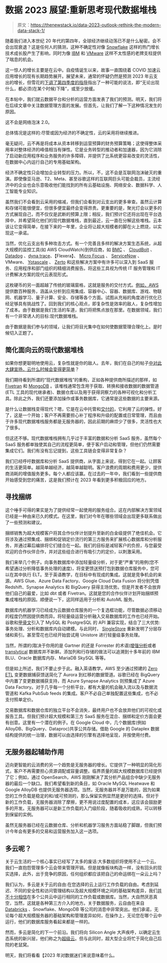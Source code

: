 # 数据 2023 展望:重新思考现代数据堆栈

> 原文：<https://thenewstack.io/data-2023-outlook-rethink-the-modern-data-stack-1/>

随着我们进入本世纪 20 年代的第四年，全球经济继续动荡已不是什么秘密。会不会出现衰退？这是任何人的猜测，这种不确定性对像 [Snowflake](https://finance.yahoo.com/quote/SNOW/) 这样的热门增长技术成长股产生了影响，同时为像 [IBM](https://www.cnbc.com/2022/12/27/ibm-stock-outperformed-technology-sector-in-2022.html) 和 [VMware](https://tanzu.vmware.com?utm_content=inline-mention) 这样不太性感的老牌支柱提供了喘息的机会。

这一惊人的增长主要是在云中。自疫情诞生以来，故事一直围绕着 COVID 加速云应用增长的现有长期趋势展开。展望未来，通常的怀疑仍然是预测 2023 年云支出的增长，但雪花的[下调了第四季度的指导](https://www.cnbc.com/2022/11/30/snowflake-snow-earnings-q3-2023.html)指出了一种可能的说法，即“无论出现什么，都必须(在某个时候)下降”，或至少放缓。

在本帖中，我们就云数据平台和分析的运营方面发表了我们的预测。明天，我们将在后续文章中关注数据管理方面的发展。但首先，让我们了解一下这种情况发生的原因。

这不会是网络泡沫 2.0。

总体情况是这样的:尽管或因为经济的不确定性，云的采用将继续推进。

毫无疑问，云不再是将成本从资本转移到运营预算的财务预算策略；这使得整体采用率对整体经济的峰值相当有弹性。它是业务转型的推动者和加速器，因为它消除了启动新应用程序和业务服务的许多障碍，并提供了比系统更容易改变的灵活性，在数据中心内运行自己的专用基础架构。

经济不确定性只会增加企业转型的压力。所以，不，这不会是互联网泡沫破灭的重演。即使像亚马逊、T2、Meta、甚至谷歌这样的互联网巨头可能会裁员，主流经济中的企业也会乐意吸收他们能找到的所有云基础设施、网络安全、数据科学、人工智能专业知识。

虽然我们不会看到云采用的缩减，但我们会看到对云支出的更多审查。虽然云计算和存储可能很便宜，但很多便宜最终会变得昂贵。更重要的是，聚光灯会以更多的方式展现自己，而不仅仅是武断的预算上限；相反，我们预计它还将出现在平台选择中，并希望简化他们的现代数据堆栈，直到最近，云一直在分解这些堆栈。云本该让它变得简单，在接下来的一年里，企业将让超大规模者的脚在火上燃烧，以实现这一承诺。

当然，优化云支出有多种攻击方式。有一个完善且多样的解决方案生态系统，从超大规模的监控工具(如 AWS CloudWatch)到供应商，如 [BMC](https://www.bmc.com/?utm_content=inline-mention) 、 [CloudBolt](https://www.cloudbolt.io/) 、 [Datadog](https://www.datadoghq.com/) 、[dyna trace](https://www.flexera.com/)、【Flexera】、 [Micro Focus](https://www.microfocus.com/en-us/home) 、 [ServiceNow](https://www.servicenow.com/) 、VMware、 [Yotascale](https://yotascale.com/) 、 [Zerto](https://www.zerto.com/) 和这些解决方案中有许多可以深入到 SaaS 服务、应用程序和部门组织的精细消费报告。将这些工具视为传统 IT 服务管理和 IT 计费解决方案的现代云表现形式。

这枚硬币的另一面超越了传统的玻璃窗格，这就是服务的交付方式。[例如，AWS](https://aws.amazon.com/?utm_content=inline-mention) 提供数百种服务，涵盖从分析到应用集成、容器中心、容器、数据库、游戏、物联网、机器学习、量子计算、安全、存储等各个方面。试图从充裕的角度进行优化已经足够具有挑战性了。回到我们的核心观点，即复杂性是效率的敌人，复杂性增加了成本。由于数据是我们生活的车道，我们将把焦点放在那里。在数据领域，我们有一个非常诱人的目标:现代数据堆栈。

由于数据是我们参与的领域，让我们将目光集中在如何使数据管理合理化上。是时候切入正题了。

## 简化面向云的现代数据堆栈

如果你想更聪明地使用云，复杂性就是你的敌人。去年，我们在自己的帖子[中对此大肆宣扬，云什么时候会变得更简单](https://www.zdnet.com/article/data-2022-outlook-part-i-will-data-clouds-get-easier-and-streaming-get-off-its-own-island/)？

我们期待看到所谓的“现代数据堆栈”的重构，正如各种提供商所描述的那样，如 [Fivetran](https://www.fivetran.com/blog/what-is-the-modern-data-stack) 和 [MongoDB](https://www.mongodb.com/basics/data-stack) 。该堆栈通常包含用于获取、转换和接收数据的数据管道(ETL 工具的现代继承者)、数据仓库以及用于获得洞察力的各种可视化和分析工具。除此之外，我们还要添加操作或事务数据库，它通常是这些数据的主要来源。

是什么让数据栈变得现代？嗯，它是在云中托管和[交付的](https://thenewstack.io/how-mongodbs-atlas-helped-amadeus-reengineer-a-crucial-app/)，它利用了云的弹性。好了，这是一个开始；客户不再需要担心补丁程序和升级的配置或日常管理，而且由于许多现代数据堆栈服务都是无服务器的，因此前期的麻烦少了很多，灵活性也大了很多。

但这还不够。现代数据堆栈拥有几乎过于丰富的数据和分析 SaaS 服务，虽然每个 SaaS 服务都单独使其自己的流程更简单，便于客户启动和管理，但他们仍然需要集成它们。我们有没有忘记提到，这些工具链会变得非常复杂？

我们已经呼吁数据库和分析 SaaS 提供商，从字面上来说，得到它在一起。让顾客的生活更简单。越简单越经济，越简单越聪明。客户浪费的周期和费用更少，提供商消耗的增值服务更多。每个人都应该赢。在过去的一年中，我们看到一些提供商开始感受到您的痛苦，这是我们预计在 2023 年看到更多积极回应的地方。

## 寻找捆绑

这个唾手可得的果实是为了提供经常一起使用的服务组合。这在内部解决方案领域已经是一种由来已久的模式。在这里，我们对今年在哪些领域会出现更多联系做出了一些预测和建议。

捆绑销售为超大规模客户将其合作伙伴计划提升至新的白金级提供了绝佳机会。它将涉及通过预集成、捆绑和促销定价流行的第三方服务来扩展核心数据库和分析服务，并通过幕后编排将它们缝合在一起。我们的目标是减轻客户的负担，与您最受欢迎的合作伙伴合作，并对这些组合进行有吸引力的定价，以刺激采用。

我们来举几个例子。向事务数据库中添加轻量级分析，对于更“严重”的用例(您不希望通过分析降低事务处理的速度)，将变更馈送预打包到数据仓库服务中，您可以在其中执行 ELT。至于英语教学，在目标中有现成的集成。这就是竞争机会的来源。AWS Glue、Azure Data Factory、Google Cloud Data Fusion 将分别凭借 Redshift、Synapse Analytics 和 BigQuery 获得主场优势。但是开发者不会放弃他们自己的最爱，比如 dbt 或者 Fivetran。这就是您的合作伙伴计划开始捆绑预集成堆栈的原因。顺便说一下，这同样适用于分析和 AutoML 服务。

数据库内机器学习已经成为云数据仓库服务的一个复选框功能，尽管数据必须移动的程度仍然因提供商而异。将轻量级运营分析融入交易数据库的工作也已经开始。谷歌和[甲骨文](https://www.oracle.com/mysql/heatwave/)引入了 MySQL 和 PostgreSQL 的 API 兼容实现，结合了三大优势:事务处理、分析和数据库内自动建模。与此同时， [SingleStore](https://www.singlestore.com/resources/whitepaper-introduction-to-singlestore/) 重新发明了分层存储和索引。甚至雪花也已经开始尝试用 Unistore 进行轻量级事务处理。

当然，所谓的(取决于你用的是 Gartner 的还是 Forrester 的术语)[增强分析](https://www.gartner.com/en/information-technology/glossary/augmented-analytics)或者 [translytical](https://www.singlestore.com/resources/industry-report-the-forrester-wavetm-translytical-data-platforms-q4-2022/) 数据库并不新鲜。添加列和行存储的做法可以追溯到十多年前的 IBM BLU、Oracle 数据库内存、MariaDB SkySQL 等等。

但是如上所述，我们不要止步于此。融入英语教学。AWS 至少通过预建的 [Zero ETL](https://aws.amazon.com/about-aws/whats-new/2022/11/amazon-aurora-zero-etl-integration-redshift/) 变更数据捕获馈送简化了 Aurora 到红移的数据管道。谷歌已经在 BigQuery 中内置了变更数据捕获支持，而 Azure Synapse Analytics 则预集成了 Azure Data Factory。对于几乎每一个分析平台，都有大量的机会融入流以及与数据流管道和 Kafka PubSub feeds 的集成。客户不必自己单独配置这些集成，也不必支付照单定价。

交易数据库和数据仓库的独立平台不会消失，最终用户也不会放弃他们的可视化或报告工具。但我们预计超大规模和第三方 SaaS 服务在混合、捆绑和定价方面会更有创意。这里有一个潜在的例子。在 Google Cloud 中，几个数据库(例如 AlloyDB、BigQuery、Dataproc)共享公共存储。借助 Google 的 Dataplex 数据结构提供的统一治理，数据可以由选择的引擎有选择地呈现，并按使用付费。

## 无服务器起辅助作用

迈向更智能的云消费的另一个趋势是无服务器的增长。它提供了一种明显的简化形式，客户不再需要担心资源调配或容量调整。临界质量的超大规模数据库已经提供了它；例如，通过 OpenSearch，AWS 刚刚解决了其分析产品组合中缺少无服务器的最后一个缺口。我们希望看到新的条目，如 Oracle MySQL Heatwave 和 Google AlloyDB 也提供无服务器选项。当然，无服务器并不是万能的，因为如果您的工作负载是稳定的和/或可预测的，那么保留实例显然是更好的选择。但对于新的工作负载，无服务器消除了摩擦，更不用说过度配置的成本，这应该会鼓励更多的开发。无服务器可以是新工作负载的入门级阶段，随着吸收的成熟，可以转移到保留的实例。

虽然无服务器已经在云数据仓库、分析和机器学习服务方面站稳了脚跟，但我们预计今年会有更多的交易和运营服务加入这一选项。

## 多云呢？

关于云生活的一个核心事实已经写了太多的废话:大多数组织将使用不止一个云。我们一直抱怨管理多个云会带来管理开销。但是就像板块构造一样，没有回头的现实选择，此外，出于竞争的原因，任何组织都应该把自己的命运绑在一朵云上吗？

我们认为，多云是关于云的自由:在您选择的云上运行工作负载的自由。考虑到延迟、不同的安全性和访问管理结构以及超大规模环境之间的基础架构差异，我们[并不十分相信](https://www.zdnet.com/article/the-myths-and-truths-about-multi-cloud/)在多个公共云中运行相同的工作负载或数据库。当然，大自然厌恶真空，当然，这就是各种第三方介入的地方。关于数据服务，云自由在来自 [Databricks](https://thenewstack.io/databricks-brings-data-pipeline-service-to-ga/) 、Snowflake、MongoDB 等公司的消息中非常突出。他们承诺，无论每个超大规模服务器的基础架构和管理差异如何，在操作上，无论您在哪个云中运行，他们的数据库服务看起来都是一样的。

然而，多云是简化的下一个前沿。我们将向 Silicon Angle 大声疾呼，以确定云生态系统的新兴层，他们称之为[超级云](https://siliconangle.com/2022/05/21/supercloud-becoming-thing/)。但与此同时，超大型企业将忙于简化自己后院的老鼠窝。

明天，我们将看看【2023 年对数据迷们来说意味着什么。

<svg xmlns:xlink="http://www.w3.org/1999/xlink" viewBox="0 0 68 31" version="1.1"><title>Group</title> <desc>Created with Sketch.</desc></svg>